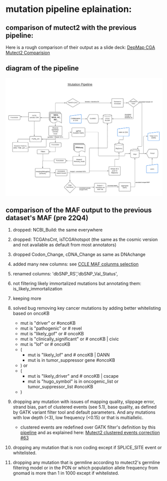 # mutation pipeline eplaination:

## comparison of mutect2 with the previous pipeline:

Here is a rough comparison of their output as a slide deck: 
[DepMap CGA Mutect2 Comparision](https://docs.google.com/presentation/d/1_dS3HBmq9XwdC7iRvhXV5lj6RAET57hainiEWweHaEQ/edit#slide=id.g11968108cb5_0_0)


## diagram of the pipeline

![](../data/CCLE3_mut.png)


## comparison of the MAF output to the previous dataset's MAF (pre 22Q4)

1. dropped: NCBI_Build: the same everywhere 
1. dropped: TCGAhsCnt, isTCGAhotspot (the same as the cosmic version and not available as default from most annotators)
2. dropped Codon_Change, cDNA_Change as same as DNAchange
3. added many new columns: see [CCLE MAF colunms selection](https://docs.google.com/spreadsheets/d/1qP7-SWlUrSH85KWzK1aTRb_N6yvvE6yB6JfN-JUekt8/edit#gid=1503712741)
4. renamed columns: 'dbSNP_RS','dbSNP_Val_Status',
2. not filtering likely immortalized mutations but annotating them: is_likely_immortalization
3. keeping more
4. solved bug removing key cancer mutations by adding better whitelisting based on oncoKB
    
    - mut is "driver" or #oncoKB
    - mut is "pathogenic" or # revel
    - mut is "likely_gof" or # oncoKB
    - mut is "clinically_significant" or # oncoKB | civic
    - mut is "lof" or # oncoKB
    - (
        - mut is "likely_lof" and # oncoKB | DANN
        - mut is in tumor_suppressor gene #oncoKB
    - ) or
    - (
        - mut is "likely_driver" and # oncoKB | cscape
        - mut is "hugo_symbol" is in oncogenic_list or tumor_suppressor_list #oncoKB
    - )
5. dropping any mutation with issues of mapping quality, slippage error, strand bias, part of clustered events (see 5.1), base quality,  as defined by GATK variant filter tool and default parameters. And any mutations with low depth (<3), low frequency (<0.15) or that is multiallelic.
    - clustered events are redefined over GATK filter's definition by this [pipeline](https://github.com/broadinstitute/depmap_omics/blob/master/WGS_pipeline/correct_mutect2_clusteredevent.R) and as explained here: [Mutect2 clustered events correction #63](https://github.com/broadinstitute/depmap_omics/issues/63)
6. dropping any mutation that is non coding except if SPLICE_SITE event or whitelisted.
7. dropping any mutation that is germline according to mutect2's germline filtering model or in the PON or which population allele frequency from gnomad is more than 1 in 1000 except if whitelisted.
